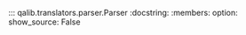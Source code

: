 ::: qalib.translators.parser.Parser
    :docstring:
    :members:
    option:
        show_source: False